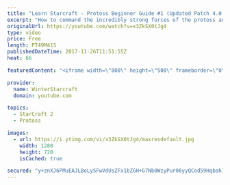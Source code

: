 ```yaml
---
title: "Learn Starcraft - Protoss Beginner Guide #1 (Updated Patch 4.0 FREE TO PLAY)"
excerpt: "How to command the incredibly strong forces of the protoss and cover weaknesses against the other inferior races. Updated for patch 4.0! This guide is not intended for COMPLETELY new players, but those who have played several games/campaign missions and grasp the very basics."
originalUrl: https://youtube.com/watch?v=x3ZkSX0tJg4
type: video
price: Free
length: PT49M41S
publishedDateTime: 2017-11-26T11:51:55Z
heat: 66

featuredContent: "<iframe width=\"800\" height=\"500\" frameborder=\"0\" src=\"https://www.youtube.com/embed/x3ZkSX0tJg4\" allow=\"accelerometer; autoplay; encrypted-media; gyroscope; picture-in-picture\" allowfullscreen></iframe>"

provider:
  name: WinterStarcraft
  domain: youtube.com

topics:
  - StarCraft 2
  - Protoss

images:
  - url: https://i.ytimg.com/vi/x3ZkSX0tJg4/maxresdefault.jpg
    width: 1280
    height: 720
    isCached: true

secured: "y+znXJ6PMuEAJLBoLySFwVdUsZFx1bZGH+G7Nb0WzyPur06yyQCod59Hqbah1BiOeq2z+nHwiOUz1VwSAp9dIVgE4K/Zf7BwYEKbqgoriBjqcr/bbB56J0OOnSH6/TOnW7RHNCsh/AxFNk24zi4CrV95xjQ7ZEHIVOu6Kbl5lRVTcVXNPiNovQMBExfLf0o2IFhIwyVcNbZqUl3bL/q+PmprBYuYLqG8xr7axrJK3UbxQNsZTmTGoQZQpBYKo0MGoYReElVk//qh1E0sQUUyQSOnlRiEfF+kb02mnUU/ABCbcWLgU9onZZT/adUR99Rm0TJo0x6vtkGkt6QHj+5kh8cozWNIag0affoNngl0HyECilb1COh1Mt0PddwVWZUVm+mKrOlr+Nv6WZJTbVBDyoKp1kBFbw5N8qtb+aSsU1sO70J62lDtUeLaXMjGinKE;fzhWbYqtYy+Quk0mUgDAfg=="
---
```


